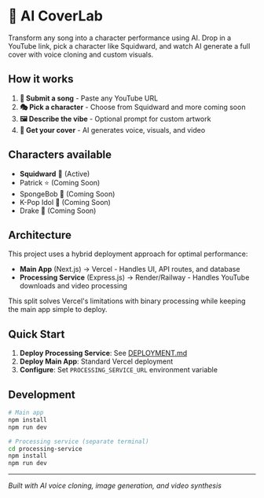 # 🧪 AI CoverLab

Transform any song into a character performance using AI. Drop in a YouTube link, pick a character like Squidward, and watch AI generate a full cover with voice cloning and custom visuals.

## How it works

1. **🔗 Submit a song** - Paste any YouTube URL
2. **🎭 Pick a character** - Choose from Squidward and more coming soon  
3. **🖼️ Describe the vibe** - Optional prompt for custom artwork
4. **🎵 Get your cover** - AI generates voice, visuals, and video

## Characters available

- **Squidward** 🦑 (Active)
- Patrick ⭐ (Coming Soon)
- SpongeBob 🧽 (Coming Soon) 
- K-Pop Idol 🎤 (Coming Soon)
- Drake 🦉 (Coming Soon)

## Architecture

This project uses a hybrid deployment approach for optimal performance:

- **Main App** (Next.js) → Vercel - Handles UI, API routes, and database
- **Processing Service** (Express.js) → Render/Railway - Handles YouTube downloads and video processing

This split solves Vercel's limitations with binary processing while keeping the main app simple to deploy.

## Quick Start

1. **Deploy Processing Service**: See [DEPLOYMENT.md](./DEPLOYMENT.md)
2. **Deploy Main App**: Standard Vercel deployment
3. **Configure**: Set `PROCESSING_SERVICE_URL` environment variable

## Development

```bash
# Main app
npm install
npm run dev

# Processing service (separate terminal)
cd processing-service
npm install
npm run dev
```

---

*Built with AI voice cloning, image generation, and video synthesis*